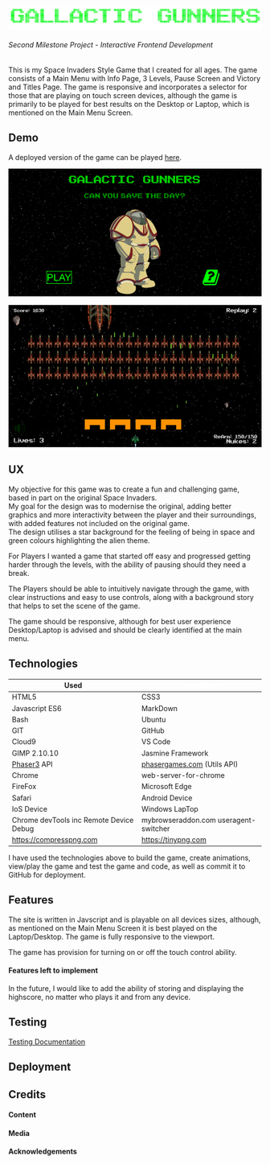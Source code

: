 ![Galactic Gunners](assets/images/ReadMeImages/headerTitle.png)

###### Second Milestone Project - Interactive Frontend Development ######

This is my Space Invaders Style Game that I created for all ages. The game consists of a Main Menu with Info Page, 3 Levels, Pause Screen and Victory and Titles Page.
The game is responsive and incorporates a selector for those that are playing on touch screen devices, although the game is primarily to be played for best results on the Desktop or Laptop, which is mentioned on the Main Menu Screen.


## Demo ##

A deployed version of the game can be played [here](https://michael-leese.github.io/second_milestone_project/).

![Gallactic Gunners Main Menu](assets/images/screenShots/galacticgunnersmenu.png)

![Boss Level on Level 3](assets/images/screenShots/bosslevel.png)

## UX ##

My objective for this game was to create a fun and challenging game, based in part on the original Space Invaders.  
My goal for the design was to modernise the original, adding better graphics and more interactivity between the player and their surroundings, with added features not included on the original game.  
The design utilises a star background for the feeling of being in space and green colours highlighting the alien theme.  

For Players I wanted a game that started off easy and progressed getting harder through the levels, with the ability of pausing should they need a break.

The Players should be able to intuitively navigate through the game, with clear instructions and easy to use controls, along with a background story that helps to set the scene of the game.

The game should be responsive, although for best user experience Desktop/Laptop is advised and should be clearly identified at the main menu.

## Technologies ##

Used | <span style="color:white">Leave Blank</span>       
---------- | ----------
HTML5 | CSS3
Javascript ES6 | MarkDown
Bash | Ubuntu
GIT | GitHub
Cloud9 | VS Code
GIMP 2.10.10 | Jasmine Framework
[Phaser3](https://phaser.io) API | [phasergames.com](https://phasergames.com) (Utils API)
Chrome | web-server-for-chrome
FireFox | Microsoft Edge
Safari | Android Device
IoS Device | Windows LapTop
Chrome devTools inc Remote Device Debug | mybrowseraddon.com useragent-switcher
https://compresspng.com | https://tinypng.com

I have used the technologies above to build the game, create animations, view/play the game and test the game and code, as well as commit it to GitHub for deployment.

## Features ##

The site is written in Javscript and is playable on all devices sizes, although, as mentioned on the Main Menu Screen it is best played on the Laptop/Desktop. The game is fully responsive to the viewport. 

The game has provision for turning on or off the touch control ability.

#### Features left to implement ####

In the future, I would like to add the ability of storing and displaying the highscore, no matter who plays it and from any device.

## Testing ##

[Testing Documentation](testing/tests.md)

## Deployment ##


## Credits ##

#### Content ####

#### Media ####

#### Acknowledgements ####





